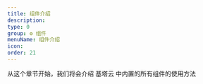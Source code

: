 ```yaml
---
title: 组件介绍
description: 
type: 0
group: ⚙ 组件
menuName: 组件介绍
icon: 
order: 21
---
```

从这个章节开始，我们将会介绍 基塔云 中内置的所有组件的使用方法




